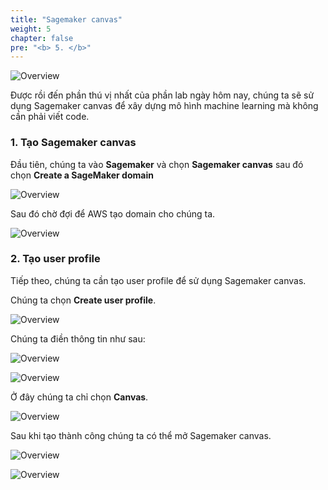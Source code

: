 ```yaml
---
title: "Sagemaker canvas"
weight: 5
chapter: false
pre: "<b> 5. </b>"
---
```


![Overview](/fcj-ss2-workshop-003/images/56.png)

Được rồi đến phần thú vị nhất của phần lab ngày hôm nay, chúng ta sẽ sử dụng Sagemaker canvas để xây dựng mô hình machine learning mà không cần phải viết code.

### 1. Tạo Sagemaker canvas

Đầu tiên, chúng ta vào **Sagemaker** và chọn **Sagemaker canvas** sau đó chọn **Create a SageMaker domain**

![Overview](/fcj-ss2-workshop-003/images/57.png)

Sau đó chờ đợi để AWS tạo domain cho chúng ta.

![Overview](/fcj-ss2-workshop-003/images/58.png)

### 2. Tạo user profile

Tiếp theo, chúng ta cần tạo user profile để sử dụng Sagemaker canvas.

Chúng ta chọn **Create user profile**.

![Overview](/fcj-ss2-workshop-003/images/59.png)

Chúng ta điền thông tin như sau:

![Overview](/fcj-ss2-workshop-003/images/60.png)

![Overview](/fcj-ss2-workshop-003/images/61png)

Ở đây chúng ta chỉ chọn **Canvas**.

![Overview](/fcj-ss2-workshop-003/images/62.png)

Sau khi tạo thành công chúng ta có thể mở Sagemaker canvas.

![Overview](/fcj-ss2-workshop-003/images/63.png)

![Overview](/fcj-ss2-workshop-003/images/64.png)


